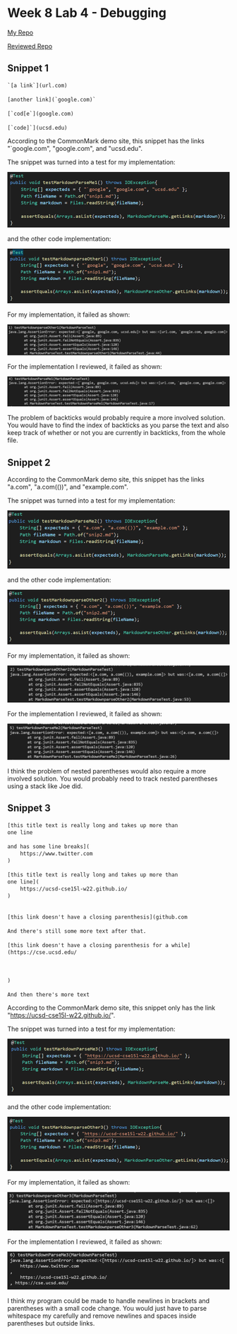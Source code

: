 # Week 8 Lab 4 - Debugging

[My Repo](https://github.com/sunouray/markdown-parse)

[Reviewed Repo](https://github.com/leo3friedman/markdown-parse)

## Snippet 1
```
`[a link`](url.com)

[another link](`google.com)`

[`cod[e`](google.com)

[`code]`](ucsd.edu)
```

According to the CommonMark demo site, this snippet has the links "`google.com", "google.com", and "ucsd.edu".

The snippet was turned into a test for my implementation:

![Image](/img/w8l4/test1.png)

and the other code implementation:

![Image](/img/w8l4/test1other.png)

For my implementation, it failed as shown:

![Image](/img/w8l4/failme1.png)

For the implementation I reviewed, it failed as shown:

![Image](/img/w8l4/failother1.png)

The problem of backticks would probably require a more involved solution. You would have to find the index of backticks as you parse the text and also keep track of whether or not you are currently in backticks, from the whole file.

## Snippet 2

According to the CommonMark demo site, this snippet has the links "a.com", "a.com(())", and "example.com".

The snippet was turned into a test for my implementation:

![Image](/img/w8l4/test2me.png)

and the other code implementation:

![Image](/img/w8l4/test2other.png)

For my implementation, it failed as shown:

![Image](/img/w8l4/failme2.png)

For the implementation I reviewed, it failed as shown:

![Image](/img/w8l4/failother2.png)

I think the problem of nested parentheses would also require a more involved solution. You would probably need to track nested parentheses using a stack like Joe did.

## Snippet 3
```
[this title text is really long and takes up more than 
one line

and has some line breaks](
    https://www.twitter.com
)

[this title text is really long and takes up more than 
one line](
    https://ucsd-cse15l-w22.github.io/
)


[this link doesn't have a closing parenthesis](github.com

And there's still some more text after that.

[this link doesn't have a closing parenthesis for a while](https://cse.ucsd.edu/



)

And then there's more text
```

According to the CommonMark demo site, this snippet only has the link "https://ucsd-cse15l-w22.github.io/".

The snippet was turned into a test for my implementation:

![Image](/img/w8l4/test3me.png)

and the other code implementation:

![Image](/img/w8l4/test3other.png)

For my implementation, it failed as shown:

![Image](/img/w8l4/failme3.png)

For the implementation I reviewed, it failed as shown:

![Image](/img/w8l4/failother3.png)

I think my program could be made to handle newlines in brackets and parentheses with a small code change. You would just have to parse whitespace my carefully and remove newlines and spaces inside parentheses but outside links.